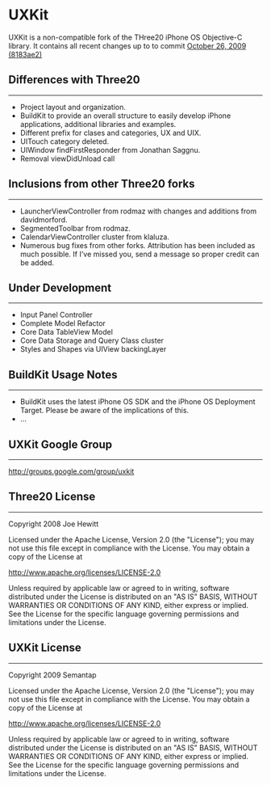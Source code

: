 # UXKit

UXKit is a non-compatible fork of the THree20 iPhone OS Objective-C library. It contains all recent changes up to to 
commit [October 26, 2009 (8183ae2)](http://github.com/joehewitt/three20/commit/8183ae25528bbc575ab41a41227756f06c166240)

## Differences with Three20

---

* Project layout and organization.
* BuildKit to provide an overall structure to easily develop iPhone applications, additional libraries and examples.
* Different prefix for clases and categories, UX and UIX.
* UITouch category deleted.
* UIWindow findFirstResponder from Jonathan Saggnu.
* Removal viewDidUnload call 

## Inclusions from other Three20 forks

---

* LauncherViewController from rodmaz with changes and additions from davidmorford.
* SegmentedToolbar  from rodmaz.
* CalendarViewController cluster from klaluza.
* Numerous bug fixes from other forks. Attribution has been included as much possible. If I've missed you, send a message so proper credit can be added.


## Under Development

---

* Input Panel Controller
* Complete Model Refactor
* Core Data TableView Model
* Core Data Storage and Query Class cluster
* Styles and Shapes via UIView backingLayer

## BuildKit Usage Notes

---

* BuildKit uses the latest iPhone OS SDK and the iPhone OS Deployment Target. Please be aware of the implications of this.
* ...



## UXKit Google Group

---

http://groups.google.com/group/uxkit


## Three20 License

---

Copyright 2008 Joe Hewitt
 
Licensed under the Apache License, Version 2.0 (the "License");
you may not use this file except in compliance with the License.
You may obtain a copy of the License at
 
   http://www.apache.org/licenses/LICENSE-2.0
 
Unless required by applicable law or agreed to in writing, software
distributed under the License is distributed on an "AS IS" BASIS,
WITHOUT WARRANTIES OR CONDITIONS OF ANY KIND, either express or implied.
See the License for the specific language governing permissions and
limitations under the License.

## UXKit License

---

Copyright 2009 Semantap
 
Licensed under the Apache License, Version 2.0 (the "License");
you may not use this file except in compliance with the License.
You may obtain a copy of the License at
 
   http://www.apache.org/licenses/LICENSE-2.0
 
Unless required by applicable law or agreed to in writing, software
distributed under the License is distributed on an "AS IS" BASIS,
WITHOUT WARRANTIES OR CONDITIONS OF ANY KIND, either express or implied.
See the License for the specific language governing permissions and
limitations under the License.
